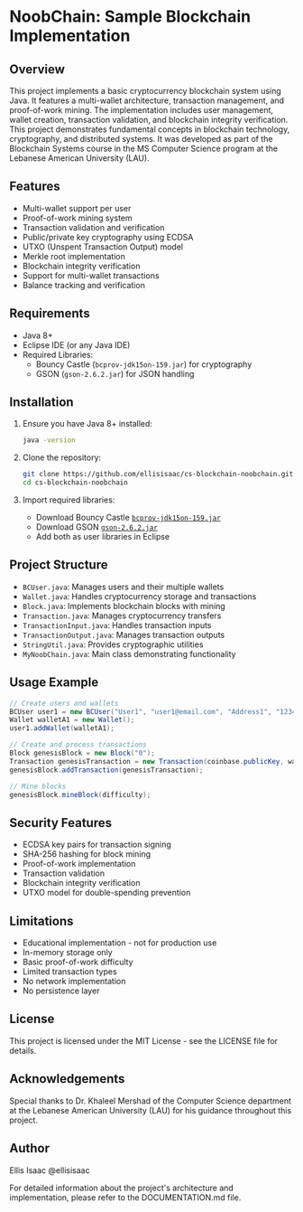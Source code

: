 # NoobChain: Sample Blockchain Implementation

## Overview
This project implements a basic cryptocurrency blockchain system using Java. It features a multi-wallet architecture, transaction management, and proof-of-work mining. The implementation includes user management, wallet creation, transaction validation, and blockchain integrity verification. This project demonstrates fundamental concepts in blockchain technology, cryptography, and distributed systems. It was developed as part of the Blockchain Systems course in the MS Computer Science program at the Lebanese American University (LAU).

## Features
- Multi-wallet support per user
- Proof-of-work mining system
- Transaction validation and verification
- Public/private key cryptography using ECDSA
- UTXO (Unspent Transaction Output) model
- Merkle root implementation
- Blockchain integrity verification
- Support for multi-wallet transactions
- Balance tracking and verification

## Requirements
- Java 8+
- Eclipse IDE (or any Java IDE)
- Required Libraries:
  - Bouncy Castle (`bcprov-jdk15on-159.jar`) for cryptography
  - GSON (`gson-2.6.2.jar`) for JSON handling

## Installation

1. Ensure you have Java 8+ installed:
   ```sh
   java -version
   ```

2. Clone the repository:
   ```sh
   git clone https://github.com/ellisisaac/cs-blockchain-noobchain.git
   cd cs-blockchain-noobchain
   ```

3. Import required libraries:
   - Download Bouncy Castle [`bcprov-jdk15on-159.jar`](https://mvnrepository.com/artifact/org.bouncycastle/bcprov-jdk15on/1.59)
   - Download GSON [`gson-2.6.2.jar`](https://repo1.maven.org/maven2/com/google/code/gson/gson/2.6.2/)
   - Add both as user libraries in Eclipse

## Project Structure
- `BCUser.java`: Manages users and their multiple wallets
- `Wallet.java`: Handles cryptocurrency storage and transactions
- `Block.java`: Implements blockchain blocks with mining
- `Transaction.java`: Manages cryptocurrency transfers
- `TransactionInput.java`: Handles transaction inputs
- `TransactionOutput.java`: Manages transaction outputs
- `StringUtil.java`: Provides cryptographic utilities
- `MyNoobChain.java`: Main class demonstrating functionality

## Usage Example
```java
// Create users and wallets
BCUser user1 = new BCUser("User1", "user1@email.com", "Address1", "1234567890");
Wallet walletA1 = new Wallet();
user1.addWallet(walletA1);

// Create and process transactions
Block genesisBlock = new Block("0");
Transaction genesisTransaction = new Transaction(coinbase.publicKey, walletA1.publicKey, 1000f, null);
genesisBlock.addTransaction(genesisTransaction);

// Mine blocks
genesisBlock.mineBlock(difficulty);
```

## Security Features
- ECDSA key pairs for transaction signing
- SHA-256 hashing for block mining
- Proof-of-work implementation
- Transaction validation
- Blockchain integrity verification
- UTXO model for double-spending prevention

## Limitations
- Educational implementation - not for production use
- In-memory storage only
- Basic proof-of-work difficulty
- Limited transaction types
- No network implementation
- No persistence layer

## License
This project is licensed under the MIT License - see the LICENSE file for details.

## Acknowledgements
Special thanks to Dr. Khaleel Mershad of the Computer Science department at the Lebanese American University (LAU) for his guidance throughout this project.

## Author
Ellis Isaac @ellisisaac

For detailed information about the project's architecture and implementation, please refer to the DOCUMENTATION.md file.